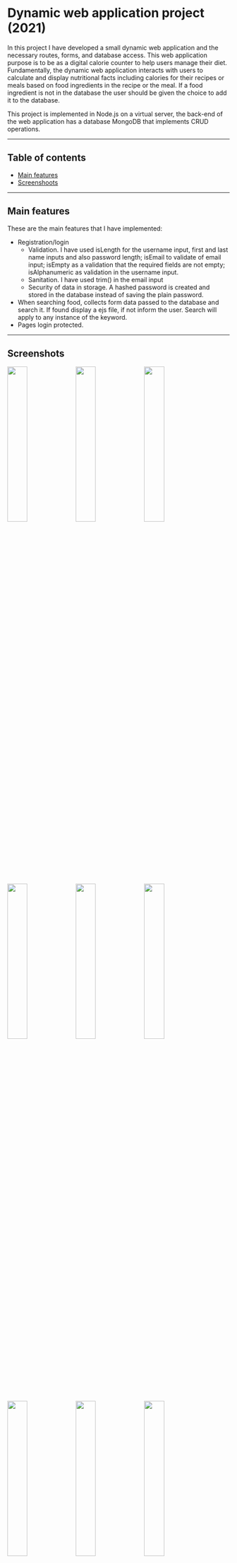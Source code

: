 # Dynamic web application project (2021)

In this project I have developed a small dynamic web application and the necessary routes, forms, and database access. This web application purpose is to be as a digital calorie counter to help users manage their diet. Fundamentally, the dynamic web application interacts with users to calculate and display nutritional facts including calories for their recipes or meals based on food ingredients in the recipe or the meal. If a food ingredient is not in the database the user should be given the choice to add it to the database.

This project is implemented in Node.js on a virtual server, the back-end of the web application has a database MongoDB that implements CRUD operations.

-----

## Table of contents
* [Main features](#main-features)
* [Screenshoots](#screenshots)

-----

## Main features 
These are the main features that I have implemented:

* Registration/login 
	* Validation. I have used isLength for the username input, first and last name inputs and also password length; isEmail to validate of email input; isEmpty as a validation that the required fields are not empty; isAlphanumeric as validation in the username input.
	* Sanitation. I have used trim() in the email input
	* Security of data in storage. A hashed password is created and stored in the database instead of saving the plain password.
* When searching food, collects form data passed to the database and search it. If found display a ejs file, if not inform the user. Search will apply to any instance of the keyword.
* Pages login protected.

-----

## Screenshots
<img src="https://github.com/dosodrac/dynamic_web_application_project2021/blob/master/Screenshoots/00.%20Homepage.png" width="30%"></img>
<img src="https://github.com/dosodrac/dynamic_web_application_project2021/blob/master/Screenshoots/01.%20Register.png" width="30%"></img> 
<img src="https://github.com/dosodrac/dynamic_web_application_project2021/blob/master/Screenshoots/01.1%20New%20user%20registered.png" width="30%"></img> 
<img src="https://github.com/dosodrac/dynamic_web_application_project2021/blob/master/Screenshoots/02.%20Login.png" width="30%"></img> 
<img src="https://github.com/dosodrac/dynamic_web_application_project2021/blob/master/Screenshoots/03.%20Add%20food.png" width="30%"></img> 
<img src="https://github.com/dosodrac/dynamic_web_application_project2021/blob/master/Screenshoots/04.%20Search%20food.png" width="30%"></img> 
<img src="https://github.com/dosodrac/dynamic_web_application_project2021/blob/master/Screenshoots/04.1.%20Food%20results.png" width="30%"></img> 
<img src="https://github.com/dosodrac/dynamic_web_application_project2021/blob/master/Screenshoots/05.%20Update%20food.png" width="30%"></img> 
<img src="https://github.com/dosodrac/dynamic_web_application_project2021/blob/master/Screenshoots/06.%20List%20food.png" width="30%"></img> 
<img src="https://github.com/dosodrac/dynamic_web_application_project2021/blob/master/Screenshoots/07.%20API.png" width="30%"></img> 
